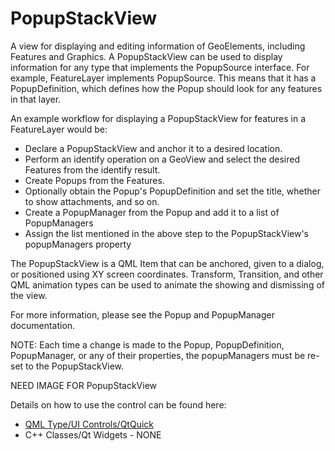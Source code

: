 # PopupStackView

A view for displaying and editing information of GeoElements, including Features and Graphics. A PopupStackView can be used to display information for any type that implements the PopupSource interface. For example, FeatureLayer implements PopupSource. This means that it has a PopupDefinition, which defines how the Popup should look for any features in that layer.

An example workflow for displaying a PopupStackView for features in a FeatureLayer would be:

- Declare a PopupStackView and anchor it to a desired location.
- Perform an identify operation on a GeoView and select the desired Features from the identify result.
- Create Popups from the Features.
- Optionally obtain the Popup's PopupDefinition and set the title, whether to show attachments, and so on.
- Create a PopupManager from the Popup and add it to a list of PopupManagers
- Assign the list mentioned in the above step to the PopupStackView's popupManagers property

The PopupStackView is a QML Item that can be anchored, given to a dialog, or positioned using XY screen coordinates. Transform, Transition, and other QML animation types can be used to animate the showing and dismissing of the view.

For more information, please see the Popup and PopupManager documentation.

NOTE: Each time a change is made to the Popup, PopupDefinition, PopupManager, or any of their properties, the popupManagers must be re-set to the PopupStackView.

NEED IMAGE FOR PopupStackView

Details on how to use the control can be found here:
- [QML Type/UI Controls/QtQuick](https://developers.arcgis.com/qt/toolkit/api-reference/qml-popupstackview.html)
- C++ Classes/Qt Widgets - NONE
